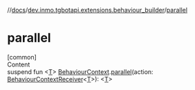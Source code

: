 //[docs](../../index.md)/[dev.inmo.tgbotapi.extensions.behaviour_builder](index.md)/[parallel](parallel.md)



# parallel  
[common]  
Content  
suspend fun <[T](parallel.md)> [BehaviourContext](-behaviour-context/index.md).[parallel](parallel.md)(action: [BehaviourContextReceiver](index.md#%5Bdev.inmo.tgbotapi.extensions.behaviour_builder%2FBehaviourContextReceiver%2F%2F%2FPointingToDeclaration%2F%5D%2FClasslikes%2F625018081)<[T](parallel.md)>): <[T](parallel.md)>  



